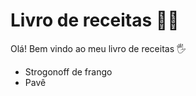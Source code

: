 # Livro de receitas :woman_cook:

Olá! Bem vindo ao meu livro de receitas :raised_hand_with_fingers_splayed:

- Strogonoff de frango
- Pavê 
